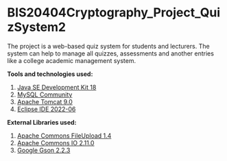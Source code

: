 # BIS20404Cryptography_Project_QuizSystem2
The project is a web-based quiz system for students and lecturers. The system can help to manage all quizzes, assessments and another entries like a college academic management system.



**Tools and technologies used:**
1. [Java SE Development Kit 18](https://www.oracle.com/java/technologies/downloads/)
2. [MySQL Community](https://dev.mysql.com/downloads/installer/)
3. [Apache Tomcat 9.0](https://tomcat.apache.org/download-90.cgi)
4. [Eclipse IDE 2022-06](https://www.eclipse.org/downloads/)

**External Libraries used:**
1. [Apache Commons FileUpload 1.4](https://commons.apache.org/proper/commons-fileupload/download_fileupload.cgi)
2. [Apache Commons IO 2.11.0](https://commons.apache.org/proper/commons-io/download_io.cgi)
3. [Google Gson 2.2.3](http://www.java2s.com/Code/Jar/g/Downloadgson223jar.htm)
